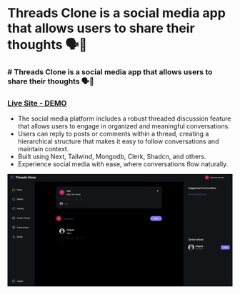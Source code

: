 # Threads Clone is a social media app that allows users to share their thoughts 🗣️💭
### # Threads Clone is a social media app that allows users to share their thoughts 🗣️💭
### [Live Site - DEMO](https://cc-threads-clone.vercel.app)

- The social media platform includes a robust threaded discussion feature that allows users to engage in organized and meaningful conversations.
- Users can reply to posts or comments within a thread, creating a hierarchical structure that makes it easy to follow conversations and maintain context.
- Built using Next, Tailwind, Mongodb, Clerk, Shadcn, and others.
- Experience social media with ease, where conversations flow naturally.

![](/preview.png)
